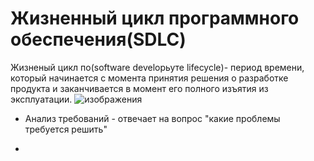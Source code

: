 # Жизненный цикл программного обеспечения(SDLC)
Жизненый цикл по(software developьуте lifecycle)- период времени, который начинается с момента принятия решения о разработке продукта и заканчивается в момент его полного изъятия из эксплуатации.
![изображения](https://static.tildacdn.com/tild6232-6636-4561-b631-613930303030/SSDLC.jpg)
- Анализ требований - отвечает на вопрос "какие проблемы требуется решить"

-   

